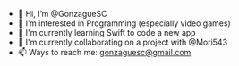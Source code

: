 - 👋 Hi, I’m @GonzagueSC
- 👀 I’m interested in Programming (especially video games)
- 🌱 I'm currently learning Swift to code a new app
- 💞️ I'm currently collaborating on a project with @Mori543
- 📫 Ways to reach me: gonzaguesc@gmail.com

